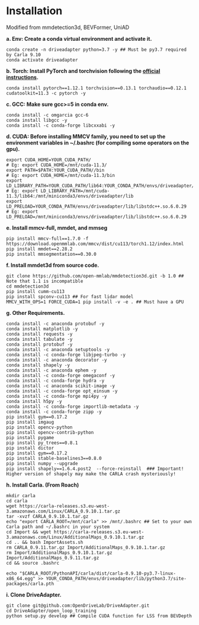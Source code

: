 # Installation
Modified from mmdetection3d, BEVFormer, UniAD

**a. Env: Create a conda virtual environment and activate it.**
```shell
conda create -n driveadapter python=3.7 -y ## Must be py3.7 required by Carla 9.10
conda activate driveadapter
```

**b. Torch: Install PyTorch and torchvision following the [official instructions](https://pytorch.org/).**
```shell
conda install pytorch==1.12.1 torchvision==0.13.1 torchaudio==0.12.1 cudatoolkit=11.3 -c pytorch -y
```

**c. GCC: Make sure gcc>=5 in conda env.**
```shell
conda install -c omgarcia gcc-6
conda install libgcc -y
conda install -c conda-forge libcxxabi -y
```

**d. CUDA: Before installing MMCV family, you need to set up the environment variables in ~/.bashrc (for compiling some operators on the gpu).**
```shell
export CUDA_HOME=YOUR_CUDA_PATH/
# Eg: export CUDA_HOME=/mnt/cuda-11.3/
export PATH=$PATH:YOUR_CUDA_PATH//bin
# Eg: export CUDA_HOME=/mnt/cuda-11.3/bin
export LD_LIBRARY_PATH=YOUR_CUDA_PATH/lib64:YOUR_CONDA_PATH/envs/driveadapter/lib
# Eg: export LD_LIBRARY_PATH=/mnt/cuda-11.3/lib64:/mnt/miniconda3/envs/driveadapter/lib
export LD_PRELOAD=YOUR_CONDA_PATH/envs/driveadapter/lib/libstdc++.so.6.0.29
# Eg: export LD_PRELOAD=/mnt/miniconda3/envs/driveadapter/lib/libstdc++.so.6.0.29
```


**e. Install mmcv-full, mmdet, and mmseg**
```shell
pip install mmcv-full==1.7.0 -f https://download.openmmlab.com/mmcv/dist/cu113/torch1.12/index.html
pip install mmdet==2.28.2
pip install mmsegmentation==0.30.0
```


**f. Install mmdet3d from source code.**
```shell
git clone https://github.com/open-mmlab/mmdetection3d.git -b 1.0 ## Note that 1.1 is incompatible
cd mmdetection3d
pip install cumm-cu113
pip install spconv-cu113 ## For fast lidar model
MMCV_WITH_OPS=1 FORCE_CUDA=1 pip install -v -e . ## Must have a GPU
```


**g. Other Requirements.**
```shell
conda install -c anaconda protobuf -y
conda install matplotlib -y
conda install requests -y
conda install tabulate -y
conda install protobuf -y
conda install -c anaconda setuptools -y
conda install -c conda-forge libjpeg-turbo -y
conda install -c anaconda decorator -y
conda install shapely -y
conda install -c anaconda ephem -y
conda install -c conda-forge omegaconf -y
conda install -c conda-forge hydra -y
conda install -c anaconda scikit-image -y
conda install -c conda-forge opt_einsum -y
conda install -c conda-forge mpi4py -y
conda install h5py -y
conda install -c conda-forge importlib-metadata -y
conda install -c conda-forge zipp -y
pip install gym==0.17.2
pip install imgaug
pip install opencv-python
pip install opencv-contrib-python
pip install pygame
pip install py_trees==0.8.1
pip install dictor
pip install gym==0.17.2
pip install stable-baselines3==0.8.0
pip install numpy --upgrade
pip install shapely==1.6.4.post2  --force-reinstall  ### Important! Higher version of shapely may make the CARLA crash mysteriously!
```

**h. Install Carla. (From Roach)**
```shell
mkdir carla
cd carla
wget https://carla-releases.s3.eu-west-3.amazonaws.com/Linux/CARLA_0.9.10.1.tar.gz
tar -xvzf CARLA_0.9.10.1.tar.gz
echo "export CARLA_ROOT=/mnt/carla" >> /mnt/.bashrc ## Set to your own Carla path and ~/.bashrc in your system
cd Import && wget https://carla-releases.s3.eu-west-3.amazonaws.com/Linux/AdditionalMaps_0.9.10.1.tar.gz
cd .. && bash ImportAssets.sh
rm CARLA_0.9.11.tar.gz Import/AdditionalMaps_0.9.10.1.tar.gz
rm Import/AdditionalMaps_0.9.10.1.tar.gz Import/AdditionalMaps_0.9.11.tar.gz
cd && source .bashrc

echo "$CARLA_ROOT/PythonAPI/carla/dist/carla-0.9.10-py3.7-linux-x86_64.egg" >> YOUR_CONDA_PATH/envs/driveadapter/lib/python3.7/site-packages/carla.pth
```

**i. Clone DriveAdapter.**
```shell
git clone git@github.com:OpenDriveLab/DriveAdapter.git
cd DriveAdapter/open_loop_training
python setup.py develop ## Compile CUDA function for LSS from BEVDepth
```
